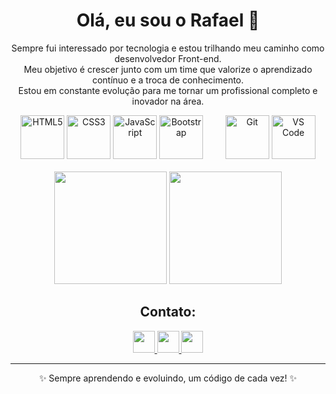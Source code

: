 <h1 align="center">Olá, eu sou o Rafael 👋</h1>

<!-- Sobre mim -->
<p align="center">
  Sempre fui interessado por tecnologia e estou trilhando meu caminho como desenvolvedor Front-end.<br>
  Meu objetivo é crescer junto com um time que valorize o aprendizado contínuo e a troca de conhecimento.<br>
  Estou em constante evolução para me tornar um profissional completo e inovador na área.
</p>

<!-- Habilidades & Ferramentas -->
<div align="center">
<!--   <h2 align="center">🚀 Habilidades & Ferramentas</h2> -->
  <!-- Habilidades -->
  <img src="https://cdn.jsdelivr.net/gh/devicons/devicon@latest/icons/html5/html5-original.svg" width="70" alt="HTML5" />
  <img src="https://cdn.jsdelivr.net/gh/devicons/devicon@latest/icons/css3/css3-original.svg" width="70" alt="CSS3" />
  <img src="https://cdn.jsdelivr.net/gh/devicons/devicon@latest/icons/javascript/javascript-original.svg" width="70" alt="JavaScript" />
  <img src="https://cdn.jsdelivr.net/gh/devicons/devicon@latest/icons/bootstrap/bootstrap-original.svg" width="70" alt="Bootstrap" /> &nbsp;&nbsp;&nbsp;&nbsp;&nbsp;&nbsp;&nbsp;
  
  
  <!-- Ferramentas -->
  <img src="https://cdn.jsdelivr.net/gh/devicons/devicon@latest/icons/git/git-original.svg" width="70" alt="Git" />
  <img src="https://cdn.jsdelivr.net/gh/devicons/devicon@latest/icons/vscode/vscode-original.svg" width="70" alt="VS Code" />

</div>

<br />

<!-- Estatísticas -->
<div align="center">
  <img height="180em" src="https://github-readme-stats.vercel.app/api?username=1Faeell&theme=transparent&bg_color=000&border_color=ffffff&show_icons=true&icon_color=AAFF00&title_color=ff00ff&text_color=FFF" />
  <img height="180em" src="https://github-readme-stats.vercel.app/api/top-langs/?username=1Faeell&layout=compact&bg_color=000&border_color=ffffff&title_color=ff00ff&text_color=FFF" />
</div>


<!-- Contato -->
<h2 align="center">Contato:</h2>

<div align="center">
  <a href="https://www.linkedin.com/in/rafael-s-fe/" target="_blank">
    <img src="https://img.shields.io/badge/LinkedIn-0077B5?style=for-the-badge&logo=linkedin&logoColor=white" height=35/>
  </a>
  <a href="https://wa.me/71988327708" target="_blank">
    <img src="https://img.shields.io/badge/WhatsApp-25D366?style=for-the-badge&logo=whatsapp&logoColor=white" height=35/>
  </a>
  <a href="mailto:faelsoaresm@gmail.com" target="_blank">
    <img src="https://img.shields.io/badge/Gmail-333333?style=for-the-badge&logo=gmail&logoColor=red" height=35/>
  </a>
</div>

---

<div align="center">
  ✨ Sempre aprendendo e evoluindo, um código de cada vez! ✨
</div>
